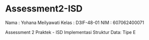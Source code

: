 # Assessment2-ISD

Nama : Yohana Meilyawati
Kelas : D3IF-48-01
NIM : 607062400071

Assessment 2 Praktek - ISD
Implementasi Struktur Data: Tipe E